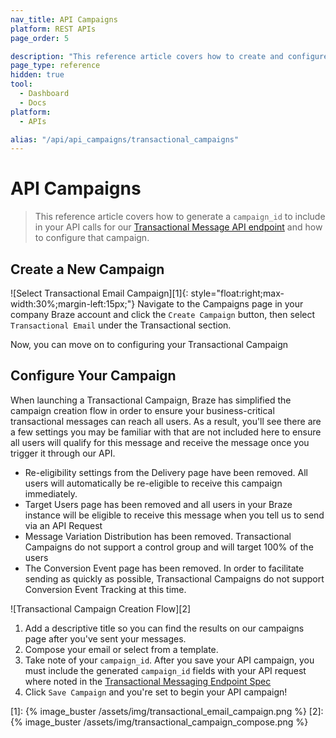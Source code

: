 ```yaml
---
nav_title: API Campaigns
platform: REST APIs
page_order: 5

description: "This reference article covers how to create and configure a new Braze Transactional Message Campaign."
page_type: reference
hidden: true
tool:
  - Dashboard
  - Docs
platform:
  - APIs

alias: "/api/api_campaigns/transactional_campaigns"
---
```

# API Campaigns

> This reference article covers how to generate a `campaign_id` to include in your API calls for our [Transactional Message API endpoint]({{site.baseurl}}/api/endpoints/messaging/send_messages/post_send_transactional_message) and how to configure that campaign.

## Create a New Campaign
![Select Transactional Email Campaign][1]{: style="float:right;max-width:30%;margin-left:15px;"}
Navigate to the Campaigns page in your company Braze account and click the `Create Campaign` button, then select `Transactional Email` under the Transactional section.

Now, you can move on to configuring your Transactional Campaign

## Configure Your Campaign

When launching a Transactional Campaign, Braze has simplified the campaign creation flow in order to ensure your business-critical transactional messages can reach all users. As a result, you'll see there are a few settings you may be familiar with that are not included here to ensure all users will qualify for this message and receive the message once you trigger it through our API.

- Re-eligibility settings from the Delivery page have been removed. All users will automatically be re-eligible to receive this campaign immediately.
- Target Users page has been removed and all users in your Braze instance will be eligible to receive this message when you tell us to send via an API Request
- Message Variation Distribution has been removed. Transactional Campaigns do not support a control group and will target 100% of the users
- The Conversion Event page has been removed. In order to facilitate sending as quickly as possible, Transactional Campaigns do not support Conversion Event Tracking at this time.

![Transactional Campaign Creation Flow][2]

1. Add a descriptive title so you can find the results on our campaigns page after you've sent your messages.
2. Compose your email or select from a template.
3. Take note of your `campaign_id`. After you save your API campaign, you must include the generated `campaign_id` fields with your API request where noted in the [Transactional Messaging Endpoint Spec]({{site.baseurl}}/api/endpoints/messaging/send_messages/post_send_transactional_message)
4. Click `Save Campaign` and you're set to begin your API campaign!

[1]: {% image_buster /assets/img/transactional_email_campaign.png %} 
[2]: {% image_buster /assets/img/transactional_campaign_compose.png %}

